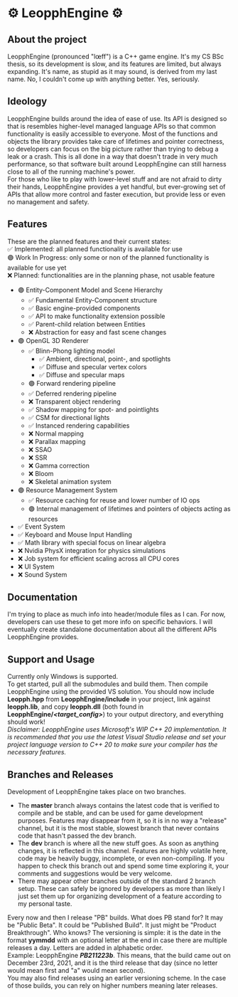# ⚙ LeopphEngine ⚙

## About the project
LeopphEngine (pronounced "lœff") is a C++ game engine. It's my CS BSc thesis, so its development is slow, and its features are limited, but always expanding. It's name, as stupid as it may sound, is derived from my last name. No, I couldn't come up with anything better. Yes, seriously.

## Ideology
LeopphEngine builds around the idea of ease of use. Its API is designed so that is resembles higher-level managed language APIs so that common functionality is easily accessible to everyone. Most of the functions and objects the library provides take care of lifetimes and pointer correctness, so developers can focus on the big picture rather than trying to debug a leak or a crash. This is all done in a way that doesn't trade in very much performance, so that software built around LeopphEngine can still harness close to all of the running machine's power.  
For those who like to play with lower-level stuff and are not afraid to dirty their hands, LeopphEngine provides a yet handful, but ever-growing set of APIs that allow more control and faster execution, but provide less or even no management and safety.

## Features
These are the planned features and their current states:  
✅ Implemented: all planned functionality is available for use  
🟣 Work In Progress: only some or non of the planned functionality is available for use yet  
❌ Planned: functionalities are in the planning phase, not usable feature
- 🟣 Entity-Component Model and Scene Hierarchy
  - ✅ Fundamental Entity-Component structure
  - ✅ Basic engine-provided components
  - ✅ API to make functionality extension possible
  - ✅ Parent-child relation between Entities
  - ❌ Abstraction for easy and fast scene changes
- 🟣 OpenGL 3D Renderer
  - ✅ Blinn-Phong lighting model
    - ✅ Ambient, directional, point-, and spotlights
    - ✅ Diffuse and specular vertex colors
    - ✅ Diffuse and specular maps
  - 🟣 Forward rendering pipeline
  - ✅ Deferred rendering pipeline
  - ❌ Transparent object rendering
  - ✅ Shadow mapping for spot- and pointlights
  - ✅ CSM for directional lights
  - ✅ Instanced rendering capabilities
  - ❌ Normal mapping
  - ❌ Parallax mapping
  - ❌ SSAO
  - ❌ SSR
  - ❌ Gamma correction
  - ❌ Bloom
  - ❌ Skeletal animation system
- 🟣 Resource Management System
  - ✅ Resource caching for reuse and lower number of IO ops
  - 🟣 Internal management of lifetimes and pointers of objects acting as resources
- ✅ Event System
- ✅ Keyboard and Mouse Input Handling
- ✅ Math library with special focus on linear algebra
- ❌ Nvidia PhysX integration for physics simulations
- ❌ Job system for efficient scaling across all CPU cores
- ❌ UI System
- ❌ Sound System

## Documentation
I'm trying to place as much info into header/module files as I can. For now, developers can use these to get more info on specific behaviors. I will eventually create standalone documentation about all the different APIs LeopphEngine provides.

## Support and Usage
Currently only Windows is supported.  
To get started, pull all the submodules and build them. Then compile LeopphEngine using the provided VS solution.
You should now include **Leopph.hpp** from **LeopphEngine/include** in your project, link against **leopph.lib**, and copy **leopph.dll** (both found in **LeopphEngine/*<target_config>***) to your output directory, and everything should work!  
*Disclaimer: LeopphEngine uses Microsoft's WIP C++ 20 implementation. It is recommended that you use the latest Visual Studio release and set your project language version to C++ 20 to make sure your compiler has the necessary features.*

## Branches and Releases
Development of LeopphEngine takes place on two branches.  
- The **master** branch always contains the latest code that is verified to compile and be stable, and can be used for game development purposes. Features may disappear from it, so it is in no way a "release" channel, but it is the most stable, slowest branch that never contains code that hasn't passed the dev branch.  
- The **dev** branch is where all the new stuff goes. As soon as anything changes, it is reflected in this channel. Features are highly volatile here, code may be heavily buggy, incomplete, or even non-compiling. If you happen to check this branch out and spend some time exploring it, your comments and suggestions would be very welcome.
- There may appear other branches outside of the standard 2 branch setup. These can safely be ignored by developers as more than likely I just set them up for organizing development of a feature according to my personal taste.  

Every now and then I release "PB" builds. What does PB stand for? It may be "Public Beta". It could be "Published Build". It just might be "Product Breakthrough". Who knows? The versioning is simple: it is the date in the format **yymmdd** with an optional letter at the end in case there are multiple releases a day. Letters are added in alphabetic order.  
Example: LeopphEngine ***PB211223b***. This means, that the build came out on December 23rd, 2021, and it is the third release that day (since no letter would mean first and "a" would mean second).  
You may also find releases using an earlier versioning scheme. In the case of those builds, you can rely on higher numbers meaning later releases.
